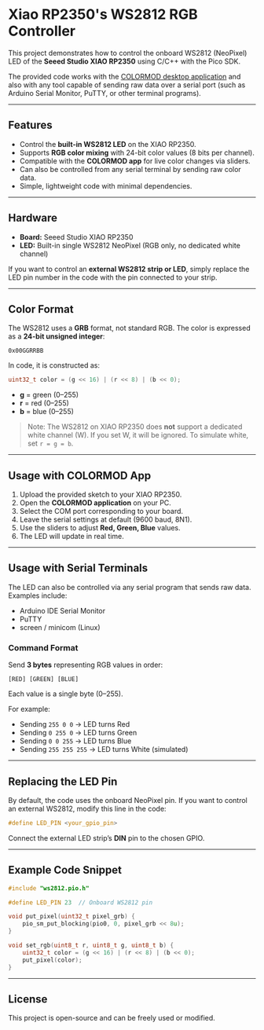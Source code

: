 # Xiao RP2350's WS2812 RGB Controller

This project demonstrates how to control the onboard WS2812 (NeoPixel) LED of the **Seeed Studio XIAO RP2350** using C/C++ with the Pico SDK.

 The provided code works with the [COLORMOD desktop application](https://github.com/styropyr0/oled.h)
 and also with any tool capable of sending raw data over a serial port (such as Arduino Serial Monitor, PuTTY, or other terminal programs).

---

## Features

* Control the **built-in WS2812 LED** on the XIAO RP2350.
* Supports **RGB color mixing** with 24-bit color values (8 bits per channel).
* Compatible with the **COLORMOD app** for live color changes via sliders.
* Can also be controlled from any serial terminal by sending raw color data.
* Simple, lightweight code with minimal dependencies.

---

## Hardware

* **Board:** Seeed Studio XIAO RP2350
* **LED:** Built-in single WS2812 NeoPixel (RGB only, no dedicated white channel)

If you want to control an **external WS2812 strip or LED**, simply replace the LED pin number in the code with the pin connected to your strip.

---

## Color Format

The WS2812 uses a **GRB** format, not standard RGB.
The color is expressed as a **24-bit unsigned integer**:

```
0x00GGRRBB
```

In code, it is constructed as:

```c
uint32_t color = (g << 16) | (r << 8) | (b << 0);
```

* **g** = green (0–255)
* **r** = red (0–255)
* **b** = blue (0–255)

> Note: The WS2812 on XIAO RP2350 does **not** support a dedicated white channel (W). If you set W, it will be ignored. To simulate white, set `r = g = b`.

---

## Usage with COLORMOD App

1. Upload the provided sketch to your XIAO RP2350.
2. Open the **COLORMOD application** on your PC.
3. Select the COM port corresponding to your board.
4. Leave the serial settings at default (9600 baud, 8N1).
5. Use the sliders to adjust **Red, Green, Blue** values.
6. The LED will update in real time.

---

## Usage with Serial Terminals

The LED can also be controlled via any serial program that sends raw data. Examples include:

* Arduino IDE Serial Monitor
* PuTTY
* screen / minicom (Linux)

### Command Format

Send **3 bytes** representing RGB values in order:

```
[RED] [GREEN] [BLUE]
```

Each value is a single byte (0–255).

For example:

* Sending `255 0 0` → LED turns Red
* Sending `0 255 0` → LED turns Green
* Sending `0 0 255` → LED turns Blue
* Sending `255 255 255` → LED turns White (simulated)

---

## Replacing the LED Pin

By default, the code uses the onboard NeoPixel pin.
If you want to control an external WS2812, modify this line in the code:

```c
#define LED_PIN <your_gpio_pin>
```

Connect the external LED strip’s **DIN** pin to the chosen GPIO.

---

## Example Code Snippet

```c
#include "ws2812.pio.h"

#define LED_PIN 23  // Onboard WS2812 pin

void put_pixel(uint32_t pixel_grb) {
    pio_sm_put_blocking(pio0, 0, pixel_grb << 8u);
}

void set_rgb(uint8_t r, uint8_t g, uint8_t b) {
    uint32_t color = (g << 16) | (r << 8) | (b << 0);
    put_pixel(color);
}
```

---

## License

This project is open-source and can be freely used or modified.